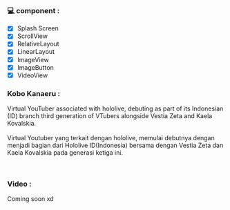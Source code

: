 ### 💻 component  :
- [x]	Splash Screen
- [x]	ScrollView
- [x]	RelativeLayout
- [x]	LinearLayout
- [x]	ImageView
- [x]	ImageButton
- [x]	VideoView

### Kobo Kanaeru :
Virtual YouTuber associated with hololive, debuting as part of its Indonesian (ID) branch third generation of VTubers alongside Vestia Zeta and Kaela Kovalskia.
<br><br>
Virtual Youtuber yang terkait dengan hololive, memulai debutnya dengan menjadi bagian dari Hololive ID(Indonesia) bersama dengan Vestia Zeta dan Kaela Kovalskia pada generasi ketiga ini.

<br>

### Video :
Coming soon xd
